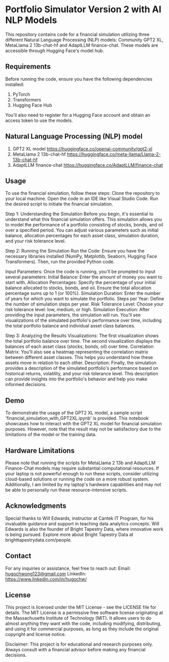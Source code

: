# Portfolio Simulator Version 2 with AI NLP Models
This repository contains code for a financial simulation utilizing three different Natural Language Processing (NLP) models: Community GPT2 XL, MetaLlama 2 13b-chat-hf and AdaptLLM finance-chat. These models are accessible through Hugging Face's model hub.

## Requirements
Before running the code, ensure you have the following dependencies installed:
1. PyTorch
2. Transformers
3. Hugging Face Hub

You'll also need to register for a Hugging Face account and obtain an access token to use the models.

## Natural Language Processing (NLP) model
1. GPT2 XL model https://huggingface.co/openai-community/gpt2-xl
2. MetaLlama 2 13b-chat-hf https://huggingface.co/meta-llama/Llama-2-13b-chat-hf 
3. AdaptLLM finance-chat https://huggingface.co/AdaptLLM/finance-chat

## Usage
To use the financial simulation, follow these steps:
Clone the repository to your local machine.
Open the code in an IDE like Visual Studio Code.
Run the desired script to initiate the financial simulation.

Step 1: Understanding the Simulation
Before you begin, it's essential to understand what this financial simulation offers. This simulation allows you to model the performance of a portfolio consisting of stocks, bonds, and oil over a specified period. You can adjust various parameters such as initial balance, allocation percentages for each asset class, simulation duration, and your risk tolerance level.

Step 2: Running the Simulation
Run the Code: Ensure you have the necessary libraries installed (NumPy, Matplotlib, Seaborn, Hugging Face Transformers). Then, run the provided Python code.

Input Parameters: Once the code is running, you'll be prompted to input several parameters:
Initial Balance: Enter the amount of money you want to start with.
Allocation Percentages: Specify the percentage of your initial balance allocated to stocks, bonds, and oil. Ensure the total allocation percentage sums up to 1 (or 100%).
Simulation Duration: Enter the number of years for which you want to simulate the portfolio.
Steps per Year: Define the number of simulation steps per year.
Risk Tolerance Level: Choose your risk tolerance level: low, medium, or high.
Simulation Execution: After providing the input parameters, the simulation will run. You'll see visualizations of the simulated portfolio's performance over time, including the total portfolio balance and individual asset class balances.

Step 3: Analyzing the Results
Visualizations:
The first visualization shows the total portfolio balance over time.
The second visualization displays the balances of each asset class (stocks, bonds, oil) over time.
Correlation Matrix:
You'll also see a heatmap representing the correlation matrix between different asset classes. This helps you understand how these assets move in relation to each other.
Description:
Finally, the simulation provides a description of the simulated portfolio's performance based on historical returns, volatility, and your risk tolerance level. This description can provide insights into the portfolio's behavior and help you make informed decisions.

## Demo
To demonstrate the usage of the GPT2 XL model, a sample script 'financial_simulation_with_GPT2XL.ipynb' is provided. This notebook showcases how to interact with the GPT2 XL model for financial simulation purposes. However, note that the result may not be satisfactory due to the limitations of the model or the training data.

## Hardware Limitations
Please note that running the scripts for MetaLlama 2 13b and AdaptLLM Finance-Chat models may require substantial computational resources. If your laptop is not powerful enough to run these scripts, consider utilizing cloud-based solutions or running the code on a more robust system. Additionally, I am limited by my laptop's hardware capabilities and may not be able to personally run these resource-intensive scripts.

## Acknowledgments
Special thanks to Will Edwards, instructor at Cantek IT Program, for his invaluable guidance and support in teaching data analytics concepts. Will Edwards is also the founder of Bright Tapestry Data, where innovative work is being pursued. Explore more about Bright Tapestry Data at brighttapestrydata.com/people.

## Contact
For any inquiries or assistance, feel free to reach out:
Email: hugochwong123@gmail.com
LinkedIn: https://www.linkedin.com/in/hugochw/

## License
This project is licensed under the MIT License - see the LICENSE file for details. The MIT License is a permissive free software license originating at the Massachusetts Institute of Technology (MIT). It allows users to do almost anything they want with the code, including modifying, distributing, and using it for commercial purposes, as long as they include the original copyright and license notice.

Disclaimer: This project is for educational and research purposes only. Always consult with a financial advisor before making any financial decisions.
